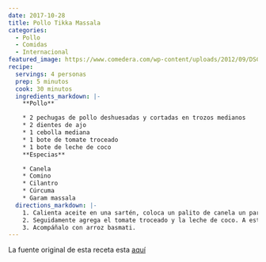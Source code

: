 ```yaml
---
date: 2017-10-28
title: Pollo Tikka Massala
categories:
  - Pollo
  - Comidas
  - Internacional
featured_image: https://www.comedera.com/wp-content/uploads/2012/09/DSC_8812.jpg
recipe:
  servings: 4 personas
  prep: 5 minutos
  cook: 30 minutos
  ingredients_markdown: |-
    **Pollo**

    * 2 pechugas de pollo deshuesadas y cortadas en trozos medianos
    * 2 dientes de ajo
    * 1 cebolla mediana
    * 1 bote de tomate troceado
    * 1 bote de leche de coco
    **Especias**

    * Canela
    * Comino
    * Cilantro
    * Cúrcuma
    * Garam massala
  directions_markdown: |-
    1. Calienta aceite en una sartén, coloca un palito de canela un par de minutos para que suelte sabor, lo retiras, sofríes la cebolla, agregas toda las especias, incluyendo jengibre, ajo y cilantro.
    2. Seguidamente agrega el tomate troceado y la leche de coco. A esta salsa súper aromática, agrégale los trozos de pollo y deja cocinar corrigiendo sal y cualquier especia que consideres.
    3. Acompáñalo con arroz basmati.
---
```

La fuente original de esta receta esta [aquí](https://www.comedera.com/pollo-tikka-masala/)
